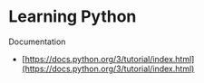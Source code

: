 # Learning Python

Documentation
- [https://docs.python.org/3/tutorial/index.html](https://docs.python.org/3/tutorial/index.html)
